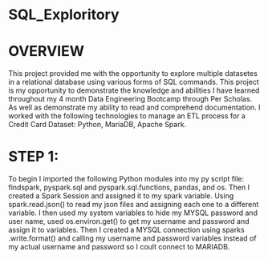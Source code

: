 # SQL_Exploritory
# OVERVIEW
This project provided me with the opportunity to explore multiple datasetes in a relational database using various forms of SQL commands.  This project is my opportunity to demonstrate the knowledge and abilities I have learned throughout my 4 month Data Engineering Bootcamp through Per Scholas.  As well as demonstrate my ability to read and comprehend documentation.  I worked with the following technologies to manage an ETL process for a Credit Card Dataset: Python, MariaDB, Apache Spark.

# STEP 1:
To begin I imported the following Python modules into my py script file: findspark, pyspark.sql and pyspark.sql.functions, pandas, and os.  Then I created a Spark Session and assigned it to my spark variable.  Using spark.read.json() to read my json files and assigning each one to a different variable.  I then used my system variables to hide my MYSQL password and user name, used os.environ.get() to get my username and password and assign it to variables.  Then I created a MYSQL connection using sparks .write.format() and calling my username and password variables instead of my actual username and password so I coult connect to MARIADB.
